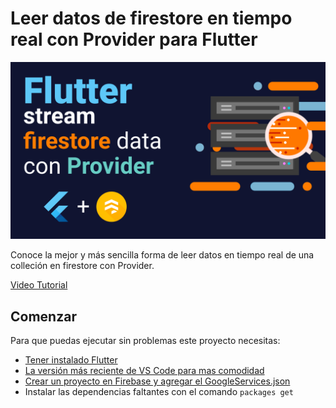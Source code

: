 # Leer datos de firestore en tiempo real con Provider para Flutter

![Firestore y Provider](https://github.com/manudevcode/stream-firestore-provider/blob/master/image/imagen.png?raw=true)

Conoce la mejor y más sencilla forma de leer datos en tiempo real de una colleción en firestore con Provider.

[Video Tutorial](https://youtu.be/yf0ZlRmUeXQ)

## Comenzar

Para que puedas ejecutar sin problemas este proyecto necesitas: 

- [Tener instalado Flutter](https://flutter.dev/docs/get-started/install)
- [La versión más reciente de VS Code para mas comodidad](https://code.visualstudio.com/)
- [Crear un proyecto en Firebase y agregar el GoogleServices.json](https://firebase.google.com/)
- Instalar las dependencias faltantes con el comando ```packages get```
